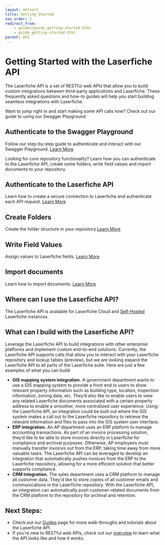 ```yaml
---
layout: default
title: Getting Started
nav_order: 2
redirect_from:
    - guides/guide_getting-started.html
    - guide_getting-started.html
parent: API
---
```

<!--Copyright (c) Laserfiche.
Licensed under the MIT License. See LICENSE in the project root for license information.-->

# Getting Started with the Laserfiche API

The Laserfiche API is a set of RESTful web APIs that allow you to build custom integrations between third-party applications and Laserfiche. These frequently asked questions and how-to guides will help you start building seamless integrations with Laserfiche.

Want to jump right in and start making some API calls now? Check out our guide to using our Swagger Playground.

## Authenticate to the Swagger Playground

Follow our step-by-step guide to authenticate and interact with our Swagger Playground. [Learn More](guide_authenticating-to-the-swagger-playground.html)

Looking for core repository functionality? Learn how you can authenticate to the Laserfiche API, create some folders, write field values and import documents to your repository.

## Authenticate to the Laserfiche API
Learn how to create a secure connection to Laserfiche and authenticate each API request. [Learn More](guide_authenticating-to-the-laserfiche-api.html)

## Create Folders

Create the folder structure in your repository.[Learn More](v2/guide_creating-folders-v2.html)

## Write Field Values

Assign values to Laserfiche fields. [Learn More](v2/guide_write-field-values-v2.html)

## Import documents

Learn how to import documents. [Learn More](guide_importing-documents.html)

## Where can I use the Laserfiche API?

The Laserfiche API is available for Laserfiche Cloud and [Self-Hosted](/api/server/index.html) Laserfiche instances.

## What can I build with the Laserfiche API?

Leverage the Laserfiche API to build integrations with other enterprise platforms and implement custom end-to-end solutions. Currently, the Laserfiche API supports calls that allow you to interact with your Laserfiche repository and lookup tables (preview), but we are looking expand the Laserfiche API to all parts of the Laserfiche suite. Here are just a few examples of what you can build:

- **GIS mapping system integration.** A government department wants to use a GIS mapping system to provide a front end to users to show relevant property information such as building type, location, inspection information, zoning data, etc. They’d also like to enable users to view any related Laserfiche documents associated with a certain property address to enable a smoother, more centralized user experience. Using the Laserfiche API, an integration could be built out where the GIS system makes a call out to the Laserfiche repository to retrieve the relevant information and files to pass into the GIS system user interface.
- **ERP integration.** An AP department uses an ERP platform to manage accounting transactions. As part of an invoice processing solution, they’d like to be able to store invoices directly in Laserfiche for compliance and archival purposes. Otherwise, AP employees must manually transfer invoices out from the ERP, taking time away from more valuable tasks. The Laserfiche API can be leveraged to develop an integration that automatically pushes invoices from the ERP to the Laserfiche repository, allowing for a more efficient solution that better supports compliance.
- **CRM integration.** The sales department uses a CRM platform to manage all customer data. They'd like to store copies of all customer emails and communications in the Laserfiche repository. With the Laserfiche API, an integration can automatically push customer-related documents from the CRM platform to the repository for archival and retention.

## Next Steps:
- Check out our [Guides](/guides/index.html) page for more walk-throughs and tutorials about the Laserfiche API.
- If you're new to RESTful web APIs, check out our [overview](guide_overview-of-the-laserfiche-api.html) to learn what the API looks like and how it works.
